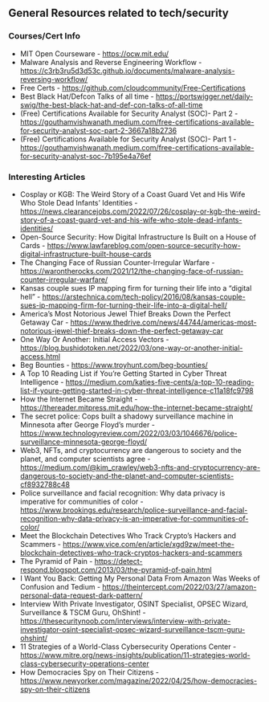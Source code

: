 ## General Resources related to tech/security 

### Courses/Cert Info
* MIT Open Courseware - https://ocw.mit.edu/
* Malware Analysis and Reverse Engineering Workflow - https://c3rb3ru5d3d53c.github.io/documents/malware-analysis-reversing-workflow/
* Free Certs - https://github.com/cloudcommunity/Free-Certifications
* Best Black Hat/Defcon Talks of all time - https://portswigger.net/daily-swig/the-best-black-hat-and-def-con-talks-of-all-time
* (Free) Certifications Available for Security Analyst (SOC)- Part 2 - https://gouthamvishwanath.medium.com/free-certifications-available-for-security-analyst-soc-part-2-3667a18b2736
* (Free) Certifications Available for Security Analyst (SOC)- Part 1 - https://gouthamvishwanath.medium.com/free-certifications-available-for-security-analyst-soc-7b195e4a76ef


### Interesting Articles 
* Cosplay or KGB: The Weird Story of a Coast Guard Vet and His Wife Who Stole Dead Infants’ Identities - https://news.clearancejobs.com/2022/07/26/cosplay-or-kgb-the-weird-story-of-a-coast-guard-vet-and-his-wife-who-stole-dead-infants-identities/
* Open-Source Security: How Digital Infrastructure Is Built on a House of Cards  - https://www.lawfareblog.com/open-source-security-how-digital-infrastructure-built-house-cards
* The Changing Face of Russian Counter-Irregular Warfare  - https://warontherocks.com/2021/12/the-changing-face-of-russian-counter-irregular-warfare/
* Kansas couple sues IP mapping firm for turning their life into a “digital hell” - https://arstechnica.com/tech-policy/2016/08/kansas-couple-sues-ip-mapping-firm-for-turning-their-life-into-a-digital-hell/
* America’s Most Notorious Jewel Thief Breaks Down the Perfect Getaway Car - https://www.thedrive.com/news/44744/americas-most-notorious-jewel-thief-breaks-down-the-perfect-getaway-car
*  One Way Or Another: Initial Access Vectors  - https://blog.bushidotoken.net/2022/03/one-way-or-another-initial-access.html
*  Beg Bounties - https://www.troyhunt.com/beg-bounties/
*  A Top 10 Reading List if You’re Getting Started in Cyber Threat Intelligence - https://medium.com/katies-five-cents/a-top-10-reading-list-if-youre-getting-started-in-cyber-threat-intelligence-c11a18fc9798
*  How the Internet Became Straight - https://thereader.mitpress.mit.edu/how-the-internet-became-straight/
*  The secret police: Cops built a shadowy surveillance machine in Minnesota after George Floyd’s murder - https://www.technologyreview.com/2022/03/03/1046676/police-surveillance-minnesota-george-floyd/
*  Web3, NFTs, and cryptocurrency are dangerous to society and the planet, and computer scientists agree - https://medium.com/@kim_crawley/web3-nfts-and-cryptocurrency-are-dangerous-to-society-and-the-planet-and-computer-scientists-cf8932788c48
*  Police surveillance and facial recognition: Why data privacy is imperative for communities of color - https://www.brookings.edu/research/police-surveillance-and-facial-recognition-why-data-privacy-is-an-imperative-for-communities-of-color/
*  Meet the Blockchain Detectives Who Track Crypto’s Hackers and Scammers - https://www.vice.com/en/article/xgd9zw/meet-the-blockchain-detectives-who-track-cryptos-hackers-and-scammers
*  The Pyramid of Pain - https://detect-respond.blogspot.com/2013/03/the-pyramid-of-pain.html
*  I Want You Back: Getting My Personal Data From Amazon Was Weeks of Confusion and Tedium - https://theintercept.com/2022/03/27/amazon-personal-data-request-dark-pattern/
*  Interview With Private Investigator, OSINT Specialist, OPSEC Wizard, Surveillance & TSCM Guru, OhShint! - https://thesecuritynoob.com/interviews/interview-with-private-investigator-osint-specialist-opsec-wizard-surveillance-tscm-guru-ohshint/
* 11 Strategies of a World-Class Cybersecurity Operations Center - https://www.mitre.org/news-insights/publication/11-strategies-world-class-cybersecurity-operations-center
* How Democracies Spy on Their Citizens - https://www.newyorker.com/magazine/2022/04/25/how-democracies-spy-on-their-citizens


